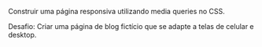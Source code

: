 Construir uma página responsiva utilizando media queries no CSS.

Desafio: Criar uma página de blog fictício que se adapte a telas de celular e desktop.
